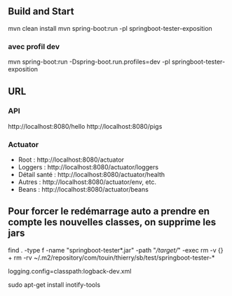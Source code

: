## Build and Start
mvn clean install
mvn spring-boot:run -pl springboot-tester-exposition

### avec profil dev
mvn spring-boot:run -Dspring-boot.run.profiles=dev -pl springboot-tester-exposition


## URL
### API

http://localhost:8080/hello
http://localhost:8080/pigs


### Actuator
- Root : http://localhost:8080/actuator
- Loggers : http://localhost:8080/actuator/loggers
- Détail santé : http://localhost:8080/actuator/health
- Autres : http://localhost:8080/actuator/env, etc.
- Beans : http://localhost:8080/actuator/beans


## Pour forcer le redémarrage auto a prendre en compte les nouvelles classes, on supprime les jars

find . -type f -name "springboot-tester*.jar" -path "*/target/*" -exec rm -v {} +
rm -rv ~/.m2/repository/com/touin/thierry/sb/test/springboot-tester-*



logging.config=classpath:logback-dev.xml


sudo apt-get install inotify-tools
